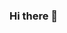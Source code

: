 ### Hi there 👋

<!--
**rilwanatanda/rilwanatanda** is a ✨ _special_ ✨ repository because its `README.md` (this file) appears on your GitHub profile.

Here are some ideas to get you started:

- 🔭 I’m currently working on Computer Vision Project
- 🌱 I’m currently learning ...
- 👯 I’m looking to collaborate on YouTube
- 🤔 I’m looking for help with ...
- 💬 Ask me about Excel Automation, Data Analysis, Data Science, Python etc
- 📫 How to reach me: Twitter @RIDOH01, Email: ridohonline@gmail.com
- 😄 Pronouns: ...
- ⚡ Fun fact: ...
-->
